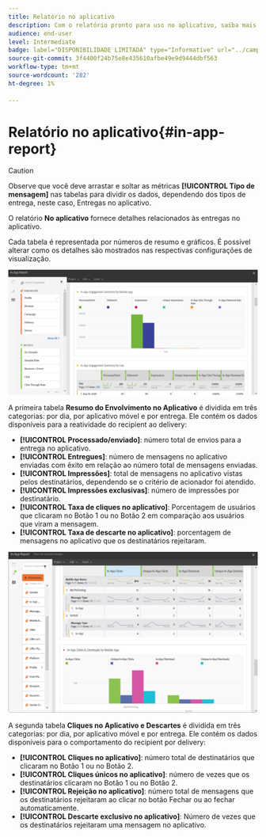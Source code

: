 ```yaml
---
title: Relatório no aplicativo
description: Com o relatório pronto para uso no aplicativo, saiba mais sobre o sucesso das mensagens no aplicativo.
audience: end-user
level: Intermediate
badge: label="DISPONIBILIDADE LIMITADA" type="Informative" url="../campaign-standard-migration-home.md" tooltip="Restrito a usuários migrados do Campaign Standard"
source-git-commit: 3f4400f24b75e8e435610afbe49e9d9444dbf563
workflow-type: tm+mt
source-wordcount: '282'
ht-degree: 1%

---
```


# Relatório no aplicativo{#in-app-report}

>[!CAUTION]
>
>Observe que você deve arrastar e soltar as métricas **[!UICONTROL Tipo de mensagem]** nas tabelas para dividir os dados, dependendo dos tipos de entrega, neste caso, Entregas no aplicativo.

O relatório **No aplicativo** fornece detalhes relacionados às entregas no aplicativo.

Cada tabela é representada por números de resumo e gráficos. É possível alterar como os detalhes são mostrados nas respectivas configurações de visualização.

![](assets/inapp_report.png)

A primeira tabela **Resumo do Envolvimento no Aplicativo** é dividida em três categorias: por dia, por aplicativo móvel e por entrega. Ele contém os dados disponíveis para a reatividade do recipient ao delivery:

* **[!UICONTROL Processado/enviado]**: número total de envios para a entrega no aplicativo.
* **[!UICONTROL Entregues]**: número de mensagens no aplicativo enviadas com êxito em relação ao número total de mensagens enviadas.
* **[!UICONTROL Impressões]**: total de mensagens no aplicativo vistas pelos destinatários, dependendo se o critério de acionador foi atendido.
* **[!UICONTROL Impressões exclusivas]**: número de impressões por destinatário.
* **[!UICONTROL Taxa de cliques no aplicativo]**: Porcentagem de usuários que clicaram no Botão 1 ou no Botão 2 em comparação aos usuários que viram a mensagem.
* **[!UICONTROL Taxa de descarte no aplicativo]**: porcentagem de mensagens no aplicativo que os destinatários rejeitaram.

![](assets/inapp_report_1.png)

A segunda tabela **Cliques no Aplicativo e Descartes** é dividida em três categorias: por dia, por aplicativo móvel e por entrega. Ele contém os dados disponíveis para o comportamento do recipient por delivery:

* **[!UICONTROL Cliques no aplicativo]**: número total de destinatários que clicaram no Botão 1 ou no Botão 2.
* **[!UICONTROL Cliques únicos no aplicativo]**: número de vezes que os destinatários clicaram no Botão 1 ou no Botão 2.
* **[!UICONTROL Rejeição no aplicativo]**: número total de mensagens que os destinatários rejeitaram ao clicar no botão Fechar ou ao fechar automaticamente.
* **[!UICONTROL Descarte exclusivo no aplicativo]**: Número de vezes que os destinatários rejeitaram uma mensagem no aplicativo.
